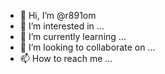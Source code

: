 - 👋 Hi, I’m @r891om
- 👀 I’m interested in ...
- 🌱 I’m currently learning ...
- 💞️ I’m looking to collaborate on ...
- 📫 How to reach me ...

<!---
r891om/r891om is a ✨ special ✨ repository because its `README.md` (this file) appears on your GitHub profile.
You can click the Preview link to take a look at your changes.
--->
